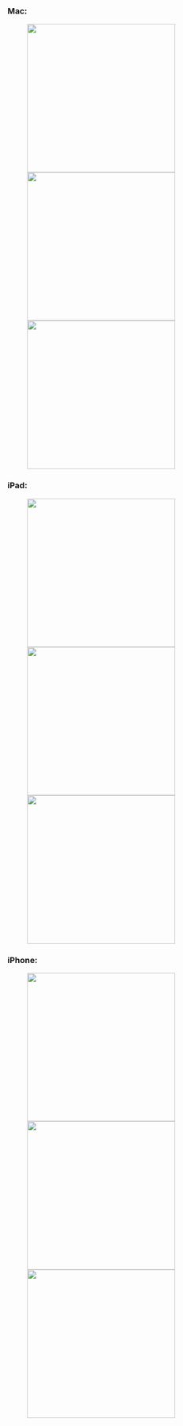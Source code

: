 
### Mac:

<figure class="third">
<img src="https://ws1.sinaimg.cn/large/006tNbRwgy1fy7wjkyc41j31c00u0qv8.jpg" width="300px"/><img src="https://ws1.sinaimg.cn/large/006tNbRwgy1fy7wjnjr9oj31c00u0x6q.jpg" width="300px"/><img src="https://ws2.sinaimg.cn/large/006tNbRwgy1fy7wjpejojj31c00u04qq.jpg" width="300px"/>
</figure>

### iPad:

<figure class="third">
<img src="https://ws3.sinaimg.cn/large/006tNbRwgy1fy7wksarrqj30u0140qv6.jpg" width="300px"/><img src="https://ws2.sinaimg.cn/large/006tNbRwgy1fy7wkttakoj30u01407wh.jpg" width="300px"/><img src="https://ws3.sinaimg.cn/large/006tNbRwgy1fy7wkvat8xj30u0140b29.jpg" width="300px"/>
</figure>

### iPhone:

<figure class="third">
<img src="https://ws3.sinaimg.cn/large/006tNbRwgy1fy7wlg7fpej30ku1124qp.jpg" width="300px"/><img src="https://ws4.sinaimg.cn/large/006tNbRwgy1fy7wlha2rjj30ku112k0o.jpg" width="300px"/><img src="https://ws4.sinaimg.cn/large/006tNbRwgy1fy7wlisvt2j30ku1127ku.jpg" width="300px"/>
</figure>

